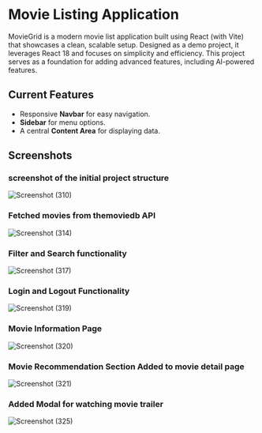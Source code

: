 # Movie Listing Application

MovieGrid is a modern movie list application built using React (with Vite) that showcases a clean, scalable setup. Designed as a demo project, it leverages React 18 and focuses on simplicity and efficiency. This project serves as a foundation for adding advanced features, including AI-powered features.


## Current Features
- Responsive **Navbar** for easy navigation.
- **Sidebar** for menu options.
- A central **Content Area** for displaying data.


## Screenshots

### screenshot of the initial project structure 
![Screenshot (310)](https://github.com/user-attachments/assets/b45a7b06-4f47-4425-a186-f8377f851203)


### Fetched movies from themoviedb API
![Screenshot (314)](https://github.com/user-attachments/assets/7842d416-5af9-401e-9627-89efaa603065)


### Filter and Search functionality
![Screenshot (317)](https://github.com/user-attachments/assets/3d0ece68-3258-4f29-8239-830c8e64c6dc)


### Login and Logout Functionality
![Screenshot (319)](https://github.com/user-attachments/assets/ff7d2dfa-88f4-4bcc-a4e6-a2668c7aa082)


### Movie Information Page
![Screenshot (320)](https://github.com/user-attachments/assets/6cb14c7b-e23b-40f3-b9fe-df39a9e3b6ce)



### Movie Recommendation Section Added to movie detail page
![Screenshot (321)](https://github.com/user-attachments/assets/b6a7a5f5-ae03-4a2b-a30a-7781aeac890f)



### Added Modal for watching movie trailer
![Screenshot (325)](https://github.com/user-attachments/assets/c9fab6cf-c30d-44f0-a283-5e1c3fc75c09)



